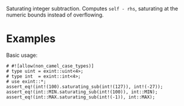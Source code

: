Saturating integer subtraction. Computes `self - rhs`,
saturating at the numeric bounds instead of overflowing.

# Examples

Basic usage:

```
# #![allow(non_camel_case_types)]
# type uint = exint::uint<4>;
# type int  = exint::int<4>;
# use exint::*;
assert_eq!(int!(100).saturating_sub(int!(127)), int!(-27));
assert_eq!(int::MIN.saturating_sub(int!(100)), int::MIN);
assert_eq!(int::MAX.saturating_sub(int!(-1)), int::MAX);
```
